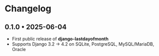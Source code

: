 # Changelog

## 0.1.0 • 2025-06-04
* First public release of **django-lastdayofmonth**
* Supports Django 3.2 → 4.2 on SQLite, PostgreSQL, MySQL/MariaDB, Oracle
